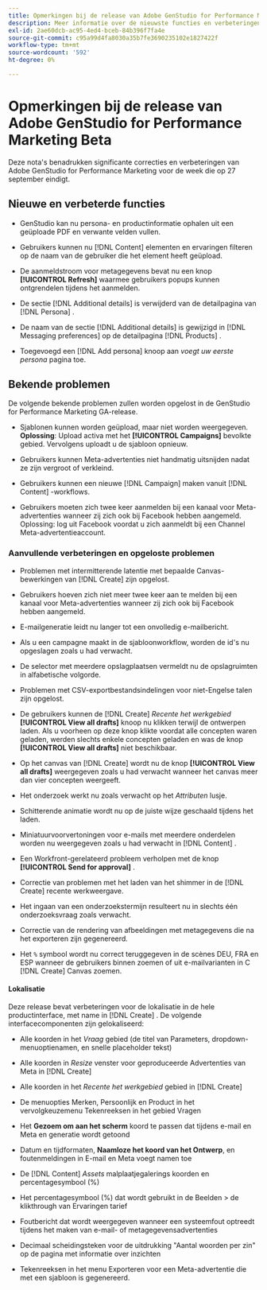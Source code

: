 ```yaml
---
title: Opmerkingen bij de release van Adobe GenStudio for Performance Marketing Beta
description: Meer informatie over de nieuwste functies en verbeteringen voor Adobe GenStudio for Performance Marketing.
exl-id: 2ae60dcb-ac95-4ed4-bceb-84b396f7fa4e
source-git-commit: c95a99d4fa8030a35b7fe3690235102e1827422f
workflow-type: tm+mt
source-wordcount: '592'
ht-degree: 0%

---
```


# Opmerkingen bij de release van Adobe GenStudio for Performance Marketing Beta

Deze nota&#39;s benadrukken significante correcties en verbeteringen van Adobe GenStudio for Performance Marketing voor de week die op 27 september eindigt.

## Nieuwe en verbeterde functies

* GenStudio kan nu persona- en productinformatie ophalen uit een geüploade PDF en verwante velden vullen. <!-- GS-3806 -->

* Gebruikers kunnen nu [!DNL Content] elementen en ervaringen filteren op de naam van de gebruiker die het element heeft geüpload. <!-- GS-1808 -->

* De aanmeldstroom voor metagegevens bevat nu een knop **[!UICONTROL Refresh]** waarmee gebruikers popups kunnen ontgrendelen tijdens het aanmelden.

* De sectie [!DNL Additional details] is verwijderd van de detailpagina van [!DNL Persona] . <!-- GS-5133 5134 -->

* De naam van de sectie [!DNL Additional details] is gewijzigd in [!DNL Messaging preferences] op de detailpagina [!DNL Products] . <!-- GS-5133 5134 -->

* Toegevoegd een [!DNL Add persona] knoop aan _voegt uw eerste persona_ pagina toe. <!-- GS-5132 -->

## Bekende problemen

De volgende bekende problemen zullen worden opgelost in de GenStudio for Performance Marketing GA-release.

* Sjablonen kunnen worden geüpload, maar niet worden weergegeven. **Oplossing**: Upload activa met het **[!UICONTROL Campaigns]** bevolkte gebied. Vervolgens uploadt u de sjabloon opnieuw. <!-- GS-4815 5650-->

* Gebruikers kunnen Meta-advertenties niet handmatig uitsnijden nadat ze zijn vergroot of verkleind. <!-- GS-5871 -->

* Gebruikers kunnen een nieuwe [!DNL Campaign] maken vanuit [!DNL Content] -workflows. <!-- GS-5650 -->

* Gebruikers moeten zich twee keer aanmelden bij een kanaal voor Meta-advertenties wanneer zij zich ook bij Facebook hebben aangemeld. Oplossing: log uit Facebook voordat u zich aanmeldt bij een Channel Meta-advertentieaccount. <!-- GS-3009 -->

### Aanvullende verbeteringen en opgeloste problemen

* Problemen met intermitterende latentie met bepaalde Canvas-bewerkingen van [!DNL Create] zijn opgelost. <!-- GS-5203 -->

* Gebruikers hoeven zich niet meer twee keer aan te melden bij een kanaal voor Meta-advertenties wanneer zij zich ook bij Facebook hebben aangemeld. <!-- GS-4806 -->

* E-mailgeneratie leidt nu langer tot een onvolledig e-mailbericht. <!-- GS-5209 -->

* Als u een campagne maakt in de sjabloonworkflow, worden de id&#39;s nu opgeslagen zoals u had verwacht.  <!-- GS-4923 -->

* De selector met meerdere opslagplaatsen vermeldt nu de opslagruimten in alfabetische volgorde. <!-- GS-5553 -->

* Problemen met CSV-exportbestandsindelingen voor niet-Engelse talen zijn opgelost. <!-- GS-5141 -->

* De gebruikers kunnen de [!DNL Create] _Recente het werkgebied_ **[!UICONTROL View all drafts]** knoop nu klikken terwijl de ontwerpen laden. Als u voorheen op deze knop klikte voordat alle concepten waren geladen, werden slechts enkele concepten geladen en was de knop **[!UICONTROL View all drafts]** niet beschikbaar. <!-- GS-3938 -->

* Op het canvas van [!DNL Create] wordt nu de knop **[!UICONTROL View all drafts]** weergegeven zoals u had verwacht wanneer het canvas meer dan vier concepten weergeeft. <!-- GS-5588 -->

* Het onderzoek werkt nu zoals verwacht op het _Attributen_ lusje. <!-- GS-5658 -->

* Schitterende animatie wordt nu op de juiste wijze geschaald tijdens het laden. <!-- GS-5574 -->

* Miniatuurvoorvertoningen voor e-mails met meerdere onderdelen worden nu weergegeven zoals u had verwacht in [!DNL Content] . <!-- GS-5258 -->

* Een Workfront-gerelateerd probleem verholpen met de knop **[!UICONTROL Send for approval]** . <!-- GS-5847 -->

* Correctie van problemen met het laden van het shimmer in de [!DNL Create] recente werkweergave. <!-- GS-5589 -->

* Het ingaan van een onderzoekstermijn resulteert nu in slechts één onderzoeksvraag zoals verwacht.  <!-- GS-2999 -->

* Correctie van de rendering van afbeeldingen met metagegevens die na het exporteren zijn gegenereerd. <!-- GS-5749 -->

* Het `%` symbool wordt nu correct teruggegeven in de scènes DEU, FRA en ESP wanneer de gebruikers binnen zoemen of uit e-mailvarianten in C [!DNL Create] Canvas zoemen. <!-- GS-5007 -->


#### Lokalisatie

Deze release bevat verbeteringen voor de lokalisatie in de hele productinterface, met name in [!DNL Create] . De volgende interfacecomponenten zijn gelokaliseerd: <!-- GS-5295 -->

* Alle koorden in het _Vraag_ gebied (de titel van Parameters, dropdown-menuoptienamen, en snelle placeholder tekst) <!-- GS-5027 -->

* Alle koorden in _Resize_ venster voor geproduceerde Advertenties van Meta in [!DNL Create] <!-- GS-5035 -->

* Alle koorden in het _Recente het werkgebied_ gebied in [!DNL Create] <!-- GS-5037 -->

* De menuopties Merken, Persoonlijk en Product in het vervolgkeuzemenu Tekenreeksen in het gebied Vragen <!-- GS-5293 -->

* Het **Gezoem om aan het scherm** koord te passen dat tijdens e-mail en Meta en generatie <!-- GS-5063 --> wordt getoond

* Datum en tijdformaten, **Naamloze het koord van het Ontwerp**, en foutenmeldingen in E-mail en Meta voegt namen toe <!-- GS-5023 5022 5048-->

* De [!DNL Content] _Assets_ malplaatjegalerings koorden en percentagesymbool (%) <!-- GS-4983 4984-->

* Het percentagesymbool (%) dat wordt gebruikt in de Beelden > de klikthrough van Ervaringen tarief <!-- GS-4279 -->

* Foutbericht dat wordt weergegeven wanneer een systeemfout optreedt tijdens het maken van e-mail- of metagegevensadvertenties <!-- GS-5061 -->

* Decimaal scheidingsteken voor de uitdrukking &quot;Aantal woorden per zin&quot; op de pagina met informatie over inzichten <!-- GS-4986 -->

* Tekenreeksen in het menu Exporteren voor een Meta-advertentie die met een sjabloon is gegenereerd. <!-- GS-5031 -->

